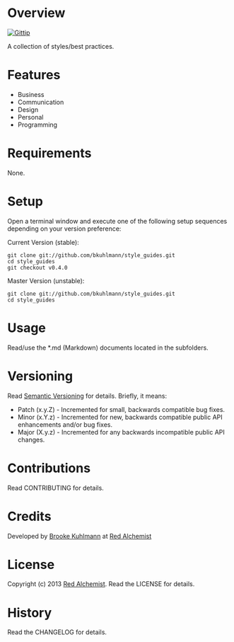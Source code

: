 # Overview

[![Gittip](http://img.shields.io/gittip/bkuhlmann.svg)](https://www.gittip.com/bkuhlmann)

A collection of styles/best practices.

# Features

* Business
* Communication
* Design
* Personal
* Programming

# Requirements

None.

# Setup

Open a terminal window and execute one of the following setup sequences depending on your version preference:

Current Version (stable):

    git clone git://github.com/bkuhlmann/style_guides.git
    cd style_guides
    git checkout v0.4.0

Master Version (unstable):

    git clone git://github.com/bkuhlmann/style_guides.git
    cd style_guides

# Usage

Read/use the *.md (Markdown) documents located in the subfolders.

# Versioning

Read [Semantic Versioning](http://semver.org) for details. Briefly, it means:

* Patch (x.y.Z) - Incremented for small, backwards compatible bug fixes.
* Minor (x.Y.z) - Incremented for new, backwards compatible public API enhancements and/or bug fixes.
* Major (X.y.z) - Incremented for any backwards incompatible public API changes.

# Contributions

Read CONTRIBUTING for details.

# Credits

Developed by [Brooke Kuhlmann](http://www.redalchemist.com) at [Red Alchemist](http://www.redalchemist.com)

# License

Copyright (c) 2013 [Red Alchemist](http://www.redalchemist.com).
Read the LICENSE for details.

# History

Read the CHANGELOG for details.
